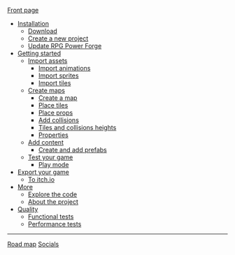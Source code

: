 [Front page](./front_page.md)
- [Installation]()
    - [Download](./download.md)
    - [Create a new project](./new_project.md)
    - [Update RPG Power Forge](./update.md)
- [Getting started]()
    - [Import assets]()
        - [Import animations](./import_spritesheet.md)
        - [Import sprites](./import_sprites.md)
        - [Import tiles](./import_tileset.md)
    - [Create maps]()
        - [Create a map](./new_map.md)
        - [Place tiles](./place_tiles.md)
        - [Place props](./place_props.md)
        - [Add collisions ](./collision.md)
        - [Tiles and collisions heights](./heights.md)
        - [Properties](./properties.md)
    - [Add content]()
        - [Create and add prefabs](./prefab_creation.md)
    - [Test your game]()
        - [Play mode](./play_mode.md)
- [Export your game]()
    - [To itch.io](./export_to_itchio.md)
- [More]()
    - [Explore the code](./code.md)
    - [About the project](./about.md)
- [Quality]()
    - [Functional tests](./functional_tests.md)
    - [Performance tests](./performance_tests.md)
----
[Road map](https://trello.com/b/PIzgsYov/rpg-power-forge-road-map)
[Socials](https://twitter.com/RPGPowerForge?s=20)

